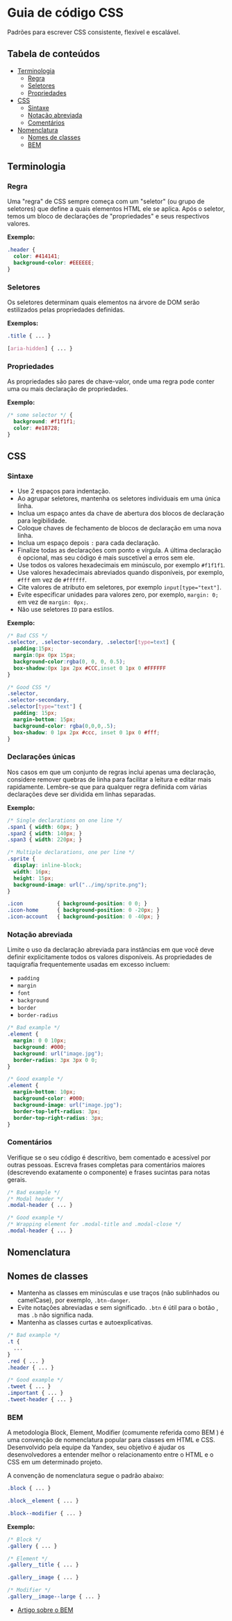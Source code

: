 # Guia de código CSS

Padrões para escrever CSS consistente, flexível e escalável.

## Tabela de conteúdos

- [Terminologia](#terminologia)
  - [Regra](#regra)
  - [Seletores](#seletores)
  - [Propriedades](#propriedades)
- [CSS](#css)
  - [Sintaxe](#sintaxe)
  - [Notação abreviada](#notação-abreviada)
  - [Comentários](comentarios)
- [Nomenclatura](#nomenclatura)
  - [Nomes de classes](#nomes-de-classes)
  - [BEM](#bem)

## Terminologia

### Regra

Uma "regra" de CSS sempre começa com um "seletor" (ou grupo de seletores) que define a quais elementos HTML ele se aplica. Após o seletor, temos um bloco de declarações de "propriedades" e seus respectivos valores.

**Exemplo:**

```css
.header {
  color: #414141;               
  background-color: #EEEEEE;   
}
```

### Seletores

Os seletores determinam quais elementos na árvore de DOM serão estilizados pelas propriedades definidas.

**Exemplos:**

```css
.title { ... }

[aria-hidden] { ... }
```

### Propriedades

As propriedades são pares de chave-valor, onde uma regra pode conter uma ou mais declaração de propriedades.

**Exemplo:**

```css
/* some selector */ {
  background: #f1f1f1;
  color: #e18728;
}
```

## CSS

### Sintaxe

- Use 2 espaços para indentação.
- Ao agrupar seletores, mantenha os seletores individuais em uma única linha.
- Inclua um espaço antes da chave de abertura dos blocos de declaração para legibilidade.
- Coloque chaves de fechamento de blocos de declaração em uma nova linha.
- Inclua um espaço depois `:` para cada declaração.
- Finalize todas as declarações com ponto e vírgula. A última declaração é opcional, mas seu código é mais suscetível a erros sem ele.
- Use todos os valores hexadecimais em minúsculo, por exemplo `#f1f1f1`.
- Use valores hexadecimais abreviados quando disponíveis, por exemplo, `#fff` em vez de `#ffffff`.
- Cite valores de atributo em seletores, por exemplo `input[type="text"]`.
- Evite especificar unidades para valores zero, por exemplo, `margin: 0;` em vez de `margin: 0px;`.
- Não use seletores `ID` para estilos.

**Exemplo:**

```css
/* Bad CSS */
.selector, .selector-secondary, .selector[type=text] {
  padding:15px;
  margin:0px 0px 15px;
  background-color:rgba(0, 0, 0, 0.5);
  box-shadow:0px 1px 2px #CCC,inset 0 1px 0 #FFFFFF
}

/* Good CSS */
.selector,
.selector-secondary,
.selector[type="text"] {
  padding: 15px;
  margin-bottom: 15px;
  background-color: rgba(0,0,0,.5);
  box-shadow: 0 1px 2px #ccc, inset 0 1px 0 #fff;
}
```

### Declarações únicas

Nos casos em que um conjunto de regras inclui apenas uma declaração, considere remover quebras de linha para facilitar a leitura e editar mais rapidamente. Lembre-se que para qualquer regra definida com várias declarações deve ser dividida em linhas separadas.

**Exemplo:**

```css
/* Single declarations on one line */
.span1 { width: 60px; }
.span2 { width: 140px; }
.span3 { width: 220px; }

/* Multiple declarations, one per line */
.sprite {
  display: inline-block;
  width: 16px;
  height: 15px;
  background-image: url("../img/sprite.png");
}

.icon           { background-position: 0 0; }
.icon-home      { background-position: 0 -20px; }
.icon-account   { background-position: 0 -40px; }
```

### Notação abreviada

Limite o uso da declaração abreviada para instâncias em que você deve definir explicitamente todos os valores disponíveis. As propriedades de taquigrafia frequentemente usadas em excesso incluem:

- `padding`
- `margin`
- `font`
- `background`
- `border`
- `border-radius`

```css
/* Bad example */
.element {
  margin: 0 0 10px;
  background: #000;
  background: url("image.jpg");
  border-radius: 3px 3px 0 0;
}

/* Good example */
.element {
  margin-bottom: 10px;
  background-color: #000;
  background-image: url("image.jpg");
  border-top-left-radius: 3px;
  border-top-right-radius: 3px;
}
```

### Comentários

Verifique se o seu código é descritivo, bem comentado e acessível por outras pessoas. Escreva frases completas para comentários maiores (descrevendo exatamente o componente) e frases sucintas para notas gerais.

```css
/* Bad example */
/* Modal header */
.modal-header { ... }

/* Good example */
/* Wrapping element for .modal-title and .modal-close */
.modal-header { ... }
```

## Nomenclatura

## Nomes de classes

- Mantenha as classes em minúsculas e use traços (não sublinhados ou camelCase), por exemplo, `.btn-danger`.
- Evite notações abreviadas e sem significado. `.btn` é útil para o botão , mas `.b` não significa nada.
- Mantenha as classes curtas e autoexplicativas.

```css
/* Bad example */
.t {
  ...
}
.red { ... }
.header { ... }

/* Good example */
.tweet { ... }
.important { ... }
.tweet-header { ... }
```

### BEM

A metodologia Block, Element, Modifier (comumente referida como BEM ) é uma convenção de nomenclatura popular para classes em HTML e CSS. Desenvolvido pela equipe da Yandex, seu objetivo é ajudar os desenvolvedores a entender melhor o relacionamento entre o HTML e o CSS em um determinado projeto.

A convenção de nomenclatura segue o padrão abaixo:

```css
.block { ... }

.block__element { ... }

.block--modifier { ... }
```

**Exemplo:**

```css
/* Block */
.gallery { ... }

/* Element */
.gallery__title { ... }

.gallery__image { ... }

/* Modifier */
.gallery__image--large { ... }
```

- [Artigo sobre o BEM](https://css-tricks.com/bem-101/)
